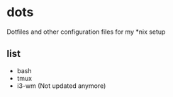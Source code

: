# dots

Dotfiles and other configuration files for my *nix setup

## list
- bash
- tmux
- i3-wm (Not updated anymore)

